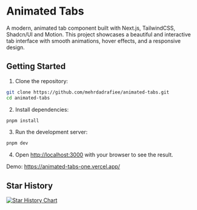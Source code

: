 # Animated Tabs

A modern, animated tab component built with Next.js, TailwindCSS, Shadcn/UI and Motion. This project showcases a beautiful and interactive tab interface with smooth animations, hover effects, and a responsive design.

## Getting Started

1. Clone the repository:
```bash
git clone https://github.com/mehrdadrafiee/animated-tabs.git
cd animated-tabs
```

2. Install dependencies:
```bash
pnpm install
```

3. Run the development server:
```bash
pnpm dev
```

4. Open [http://localhost:3000](http://localhost:3000) with your browser to see the result.


Demo: https://animated-tabs-one.vercel.app/

## Star History

[![Star History Chart](https://api.star-history.com/svg?repos=mehrdadrafiee/animated-tabs&type=Date)](https://www.star-history.com/#mehrdadrafiee/animated-tabs&Date)